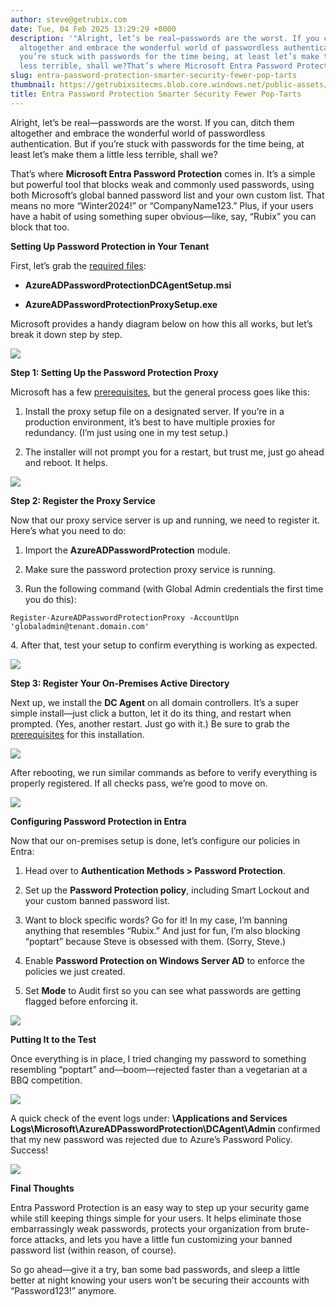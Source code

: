 ```yaml
---
author: steve@getrubix.com
date: Tue, 04 Feb 2025 13:29:29 +0000
description: '"Alright, let’s be real—passwords are the worst. If you can, ditch them
  altogether and embrace the wonderful world of passwordless authentication. But if
  you’re stuck with passwords for the time being, at least let’s make them a little
  less terrible, shall we?That’s where Microsoft Entra Password Protection comes"'
slug: entra-password-protection-smarter-security-fewer-pop-tarts
thumbnail: https://getrubixsitecms.blob.core.windows.net/public-assets/content/v1/thumbnails/entra-password-protection-smarter-security-fewer-pop-tarts_thumbnail.jpg
title: Entra Password Protection Smarter Security Fewer Pop-Tarts
---
```


Alright, let’s be real—passwords are the worst. If you can, ditch them altogether and embrace the wonderful world of passwordless authentication. But if you’re stuck with passwords for the time being, at least let’s make them a little less terrible, shall we?

That’s where **Microsoft Entra Password Protection** comes in. It’s a simple but powerful tool that blocks weak and commonly used passwords, using both Microsoft’s global banned password list and your own custom list. That means no more “Winter2024!” or “CompanyName123.” Plus, if your users have a habit of using something super obvious—like, say, “Rubix” you can block that too.

**Setting Up Password Protection in Your Tenant**

First, let’s grab the [required files](https://www.microsoft.com/en-us/download/details.aspx?id=57071):

-   **AzureADPasswordProtectionDCAgentSetup.msi**
    
-   **AzureADPasswordProtectionProxySetup.exe**
    

Microsoft provides a handy diagram below on how this all works, but let’s break it down step by step.

![](https://getrubixsitecms.blob.core.windows.net/public-assets/content/v1/5dd365a31aa1fd743bc30b8e/5d2c3f41-b0a1-4a62-9f04-8ee684768d65/blog1.png)

**Step 1: Setting Up the Password Protection Proxy**

Microsoft has a few [prerequisites](https://learn.microsoft.com/en-us/entra/identity/authentication/howto-password-ban-bad-on-premises-deploy#microsoft-entra-password-protection-proxy-service), but the general process goes like this:

1.  Install the proxy setup file on a designated server. If you’re in a production environment, it’s best to have multiple proxies for redundancy. (I’m just using one in my test setup.)
    
2.  The installer will not prompt you for a restart, but trust me, just go ahead and reboot. It helps.
    

![](https://getrubixsitecms.blob.core.windows.net/public-assets/content/v1/5dd365a31aa1fd743bc30b8e/f5007b32-1225-493d-b7b5-6d7591ecd00c/blog2.png)

**Step 2: Register the Proxy Service**

Now that our proxy service server is up and running, we need to register it. Here’s what you need to do:

1.  Import the **AzureADPasswordProtection** module.
    
2.  Make sure the password protection proxy service is running.
    
3.  Run the following command (with Global Admin credentials the first time you do this):
    

```
Register-AzureADPasswordProtectionProxy -AccountUpn 'globaladmin@tenant.domain.com'
```

4. After that, test your setup to confirm everything is working as expected.

![](https://getrubixsitecms.blob.core.windows.net/public-assets/content/v1/5dd365a31aa1fd743bc30b8e/1326f84b-4d2c-4fd6-b4b0-8ffd3bb5afd4/bog3.png)

**Step 3: Register Your On-Premises Active Directory**

Next up, we install the **DC Agent** on all domain controllers. It’s a super simple install—just click a button, let it do its thing, and restart when prompted. (Yes, another restart. Just go with it.) Be sure to grab the [prerequisites](https://learn.microsoft.com/en-us/entra/identity/authentication/howto-password-ban-bad-on-premises-deploy#microsoft-entra-password-protection-dc-agent) for this installation.

![](https://getrubixsitecms.blob.core.windows.net/public-assets/content/v1/5dd365a31aa1fd743bc30b8e/8e685e22-fb98-46e2-84c6-81f9c9d2e4d9/blog4.png)

After rebooting, we run similar commands as before to verify everything is properly registered. If all checks pass, we’re good to move on.

![](https://getrubixsitecms.blob.core.windows.net/public-assets/content/v1/5dd365a31aa1fd743bc30b8e/07908292-1c9d-40a8-b77e-9b433aa32d94/blog5.png)

**Configuring Password Protection in Entra**

Now that our on-premises setup is done, let’s configure our policies in Entra:

1.  Head over to **Authentication Methods > Password Protection**.
    
2.  Set up the **Password Protection policy**, including Smart Lockout and your custom banned password list.
    
3.  Want to block specific words? Go for it! In my case, I’m banning anything that resembles “Rubix.” And just for fun, I’m also blocking “poptart” because Steve is obsessed with them. (Sorry, Steve.)
    
4.  Enable **Password Protection on Windows Server AD** to enforce the policies we just created.
    
5.  Set **Mode** to Audit first so you can see what passwords are getting flagged before enforcing it.
    

![](https://getrubixsitecms.blob.core.windows.net/public-assets/content/v1/5dd365a31aa1fd743bc30b8e/8f22172f-4fb7-4c45-b02a-2538bbeda3b7/blog6.png)

**Putting It to the Test**

Once everything is in place, I tried changing my password to something resembling “poptart” and—boom—rejected faster than a vegetarian at a BBQ competition.

![](https://getrubixsitecms.blob.core.windows.net/public-assets/content/v1/5dd365a31aa1fd743bc30b8e/83b2ed91-7152-4eff-a071-d65a7d048888/blog7.png)

A quick check of the event logs under: **\\Applications and Services Logs\\Microsoft\\AzureADPasswordProtection\\DCAgent\\Admin** confirmed that my new password was rejected due to Azure’s Password Policy. Success!

![](https://getrubixsitecms.blob.core.windows.net/public-assets/content/v1/5dd365a31aa1fd743bc30b8e/03ebde3e-aea3-4c11-9581-4f16cedf2e83/Screenshot+2025-02-04+090904.jpg)

**Final Thoughts**

Entra Password Protection is an easy way to step up your security game while still keeping things simple for your users. It helps eliminate those embarrassingly weak passwords, protects your organization from brute-force attacks, and lets you have a little fun customizing your banned password list (within reason, of course).

So go ahead—give it a try, ban some bad passwords, and sleep a little better at night knowing your users won’t be securing their accounts with “Password123!” anymore.
